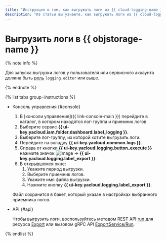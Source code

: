 ```yaml
---
title: "Инструкция о том, как выгружать логи из {{ cloud-logging-name }} в {{ objstorage-name }}"
description: "Из статьи вы узнаете, как выгружать логи из {{ cloud-logging-name }} в {{ objstorage-name }}."
---
```


# Выгрузить логи в {{ objstorage-name }}

{% note info %}

Для запуска выгрузки логов у пользователя или сервисного аккаунта должна быть [роль](../../iam/roles-reference.md#logging-roles) `logging.editor` или выше.

{% endnote %}

{% list tabs group=instructions %}

- Консоль управления {#console}

    1. В [консоли управления]({{ link-console-main }}) перейдите в каталог, в котором находятся лог-группа и приемник логов.
    1. Выберите сервис **{{ ui-key.yacloud.iam.folder.dashboard.label_logging }}**.
    1. Выберите лог-группу, из которой хотите выгрузить логи.
    1. Перейдите на вкладку **{{ ui-key.yacloud.common.logs }}**.
    1. Справа от кнопки **{{ ui-key.yacloud.logging.button_execute }}** нажмите значок ![image](../../_assets/console-icons/chevron-down.svg) → **{{ ui-key.yacloud.logging.label_export }}**.
    1. В открывшемся окне:
        1. Укажите период выгрузки.
        1. Выберите приемник логов.
        1. Укажите имя файла выгрузки.
        1. Нажмите кнопку **{{ ui-key.yacloud.logging.label_export }}**.

    Файл сохранится в бакет, который указан в настройках выбранного приемника логов.

- API {#api}

    Чтобы выгрузить логи, воспользуйтесь методом REST API [run](../api-ref/Export/run.md) для ресурса [Export](../api-ref/Export/index.md) или вызовом gRPC API [ExportService/Run](../api-ref/grpc/export_service.md#Run).

{% endlist %}
